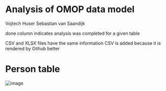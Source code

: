 # Analysis of OMOP data model

Vojtech Huser
Sebastian van Saandijk

done column indicates analysis was completed for a given table

CSV and XLSX files have the same information
CSV is added because it is rendered by Github better

# Person table

![image](https://github.com/user-attachments/assets/f9d5d94f-a772-4dcb-b5b5-b8477c27ae93)
